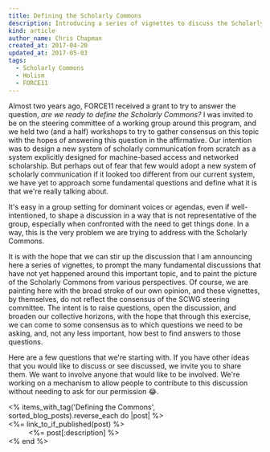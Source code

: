 ```yaml
---
title: Defining the Scholarly Commons
description: Introducing a series of vignettes to discuss the Scholarly Commons.
kind: article
author_name: Chris Chapman
created_at: 2017-04-20
updated_at: 2017-05-03
tags:
  - Scholarly Commons
  - Holism
  - FORCE11
---
```


Almost two years ago, FORCE11 received a grant to try to answer the question,
_are we ready to define the Scholarly Commons?_ I was invited to be on the
steering committee of a working group around this program, and we held two (and
a half) workshops to try to gather consensus on this topic with the hopes of
answering this question in the affirmative. Our intention was to design a new
system of scholarly communication from scratch as a system explicitly designed
for machine-based access and networked scholarship. But perhaps out of fear
that few would adopt a new system of scholarly communication if it looked too
different from our current system, we have yet to approach some fundamental
questions and define what it is that we're really talking about.

It's easy in a group setting for dominant voices or agendas, even if
well-intentioned, to shape a discussion in a way that is not representative of
the group, especially when confronted with the need to get things done. In a
way, this is the very problem we are trying to address with the Scholarly
Commons.

It is with the hope that we can stir up the discussion that I am announcing
here a series of vignettes, to prompt the many fundamental discussions that
have not yet happened around this important topic, and to paint the picture of
the Scholarly Commons from various perspectives. Of course, we are painting
here with the broad stroke of our own opinion, and these vignettes, by
themselves, do not reflect the consensus of the SCWG steering committee. The
intent is to raise questions, open the discussion, and broaden our collective
horizons, with the hope that through this exercise, we can come to some
consensus as to which questions we need to be asking, and, not any less
important, how best to find answers to those questions.

Here are a few questions that we're starting with. If you have other ideas that
you would like to discuss or see discussed, we invite you to share them. We
want to involve anyone that would like to be involved. We're working on a
mechanism to allow people to contribute to this discussion without needing to
ask for our permission :joy:.

<!--MORE-->

<dl>
<% items_with_tag('Defining the Commons', sorted_blog_posts).reverse_each do |post| %>
  <dt><%= link_to_if_published(post) %></dt>
  <dd><%= post[:description] %></dd>
<% end %>
</dl>
